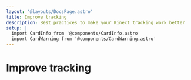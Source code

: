 ```yaml
---
layout: '@layouts/DocsPage.astro'
title: Improve tracking
description: Best practices to make your Kinect tracking work better
setup: | 
  import CardInfo from '@components/CardInfo.astro'
  import CardWarning from '@components/CardWarning.astro'
---
```

# Improve tracking